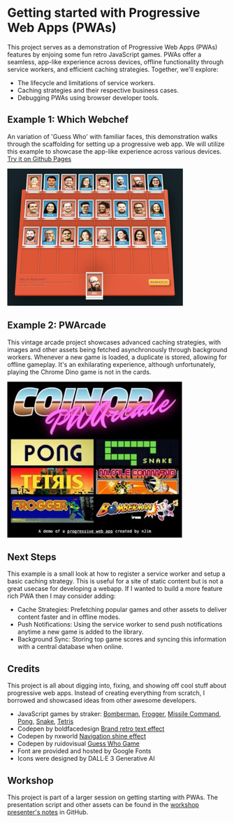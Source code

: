 # Getting started with Progressive Web Apps (PWAs)

This project serves as a demonstration of Progressive Web Apps (PWAs) features by enjoing some fun retro JavaScript games. PWAs offer a seamless, app-like experience across devices, offline functionality through service workers, and efficient caching strategies. Together, we'll explore:

- The lifecycle and limitations of service workers.
- Caching strategies and their respective business cases.
- Debugging PWAs using browser developer tools.

## Example 1: Which Webchef

An variation of 'Guess Who'  with familiar faces, this demonstration walks through the scaffolding for setting up a progressive web app. We will utilize this example to showcase the app-like experience across various devices. [Try it on Github Pages](https://njim.github.io/pwa/)

![Which Webchef](/whichwebchef/public/assets/screenshot.jpg 'Which Webchef')

## Example 2: PWArcade

This vintage arcade project showcases advanced caching strategies, with images and other assets being fetched asynchronously through background workers. Whenever a new game is loaded, a duplicate is stored, allowing for offline gameplay. It's an exhilarating experience, although unfortunately, playing the Chrome Dino game is not in the cards.

![PWArcade](/pwarcade/public/assets/screenshot.jpg 'PWArcade')

## Next Steps

This example is a small look at how to register a service worker and setup a basic caching strategy. This is useful for a site of static content but is not a great usecase for developing a webapp. If I wanted to build a more feature rich PWA then I may consider adding:

* Cache Strategies: Prefetching popular games and other assets to deliver content faster and in offline modes.
* Push Notifications: Using the service worker to send push notifications anytime a new game is added to the library.
* Background Sync: Storing top game scores and syncing this information with a central database when online.

## Credits

This project is all about digging into, fixing, and showing off cool stuff about progressive web apps. Instead of creating everything from scratch, I borrowed and showcased ideas from other awesome developers.

- JavaScript games by straker: [Bomberman](https://gist.github.com/straker/769fb461e066147ea16ac2cb9463beae), [Frogger](https://gist.github.com/straker/82a4368849cbd441b05bd6a044f2b2d3), [Missile Command](https://gist.github.com/straker/afc4e2a30b6df772a5f9f6ef01751d41), [Pong](https://gist.github.com/straker/81b59eecf70da93af396f963596dfdc5), [Snake](https://gist.github.com/straker/ff00b4b49669ad3dec890306d348adc4), [Tetris](https://gist.github.com/straker/3c98304f8a6a9174efd8292800891ea1)
- Codepen by boldfacedesign [Brand retro text effect](https://codepen.io/boldfacedesign/pen/DpXjzY)
- Codepen by nxworld [Navigation shine effect](https://codepen.io/nxworld/pen/ZYNOBZ)
- Codepen by ruidovisual [Guess Who Game](https://codepen.io/ruidovisual/pen/KoRgGR#)
- Font are provided and hosted by Google Fonts
- Icons were designed by DALL·E 3 Generative AI

## Workshop

This project is part of a larger session on getting starting with PWAs. The presentation script and other assets can be found in the [workshop presenter's notes](./workshop/presentation.md) in GitHub.
